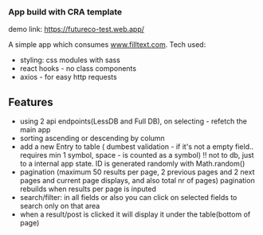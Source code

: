 ### App build with CRA template

demo link: https://futureco-test.web.app/

A simple app which consumes www.filltext.com.
Tech used:

- styling: css modules with sass
- react hooks - no class components
- axios - for easy http requests

## Features

- using 2 api endpoints(LessDB and Full DB), on selecting - refetch the main app
- sorting ascending or descending by column
- add a new Entry to table ( dumbest validation - if it's not a empty field.. requires min 1 symbol, space - is counted as a symbol) !! not to db, just to a internal app state. ID is generated randomly with Math.random()
- pagination (maximum 50 results per page, 2 previous pages and 2 next pages and current page displays, and also total nr of pages)
  pagination rebuilds when results per page is inputed
- search/filter: in all fields or also you can click on selected fields to search only on that area
- when a result/post is clicked it will display it under the table(bottom of page)
